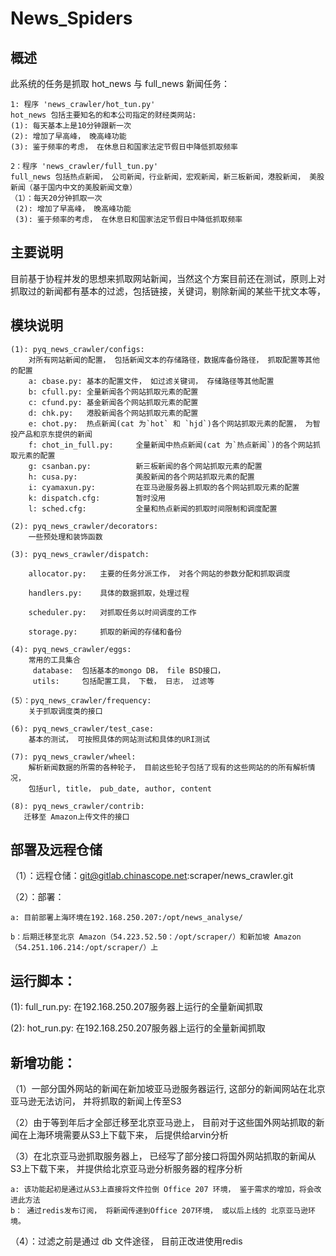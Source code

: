 News_Spiders
============

概述
----

此系统的任务是抓取 hot_news 与 full_news 新闻任务：
    
    1: 程序 'news_crawler/hot_tun.py'
    hot_news 包括主要知名的和本公司指定的财经类网站:
    (1): 每天基本上是10分钟跟新一次
    (2): 增加了早高峰， 晚高峰功能
    (3): 鉴于频率的考虑， 在休息日和国家法定节假日中降低抓取频率
    
    2：程序 'news_crawler/full_tun.py' 
    full_news 包括热点新闻， 公司新闻，行业新闻，宏观新闻，新三板新闻，港股新闻， 美股新闻（基于国内中文的美股新闻文章）
    （1）：每天20分钟抓取一次
     (2): 增加了早高峰， 晚高峰功能
     (3): 鉴于频率的考虑， 在休息日和国家法定节假日中降低抓取频率

主要说明
--------

目前基于协程并发的思想来抓取网站新闻，当然这个方案目前还在测试，原则上对抓取过的新闻都有基本的过滤，包括链接，关键词，剔除新闻的某些干扰文本等，

模块说明
--------

	(1): pyq_news_crawler/configs:    
	    对所有网站新闻的配置， 包括新闻文本的存储路径，数据库备份路径， 抓取配置等其他的配置
	    a: cbase.py: 基本的配置文件， 如过滤关键词， 存储路径等其他配置
	    b: cfull.py: 全量新闻各个网站抓取元素的配置
	    c: cfund.py: 基金新闻各个网站抓取元素的配置
	    d: chk.py:   港股新闻各个网站抓取元素的配置
	    e: chot.py:  热点新闻(cat 为`hot` 和 `hjd`)各个网站抓取元素的配置， 为智投产品和京东提供的新闻
	    f: chot_in_full.py:     全量新闻中热点新闻(cat 为`热点新闻`)的各个网站抓取元素的配置
	    g: csanban.py:          新三板新闻的各个网站抓取元素的配置
	    h: cusa.py:             美股新闻的各个网站抓取元素的配置
	    i: cyamaxun.py:         在亚马逊服务器上抓取的各个网站抓取元素的配置
	    k: dispatch.cfg:        暂时没用
	    l: sched.cfg:           全量和热点新闻的抓取时间限制和调度配置

	(2): pyq_news_crawler/decorators:   
	    一些预处理和装饰函数

	(3): pyq_news_crawler/dispatch:

	    allocator.py:   主要的任务分派工作， 对各个网站的参数分配和抓取调度
	    
	    handlers.py:    具体的数据抓取，处理过程
	    
	    scheduler.py:   对抓取任务以时间调度的工作
	    
	    storage.py:     抓取的新闻的存储和备份
	   
	(4): pyq_news_crawler/eggs:    
	    常用的工具集合
	     database:  包括基本的mongo DB， file BSD接口， 
	     utils:     包括配置工具， 下载， 日志， 过滤等
	     
    (5）：pyq_news_crawler/frequency:   
        关于抓取调度类的接口

	(6): pyq_news_crawler/test_case:    
	    基本的测试， 可按照具体的网站测试和具体的URI测试

	(7): pyq_news_crawler/wheel:        
	    解析新闻数据的所需的各种轮子， 目前这些轮子包括了现有的这些网站的的所有解析情况，
	    包括url, title， pub_date, author, content
	    
	(8): pyq_news_crawler/contrib:  
	   迁移至 Amazon上传文件的接口

部署及远程仓储
-------------
（1）：远程仓储：git@gitlab.chinascope.net:scraper/news_crawler.git

（2）：部署：

    a: 目前部署上海环境在192.168.250.207:/opt/news_analyse/
    
    b：后期迁移至北京 Amazon（54.223.52.50：/opt/scraper/）和新加坡 Amazon（54.251.106.214:/opt/scraper/）上

运行脚本：
--------
(1): full_run.py: 在192.168.250.207服务器上运行的全量新闻抓取

(2): hot_run.py: 在192.168.250.207服务器上运行的全量新闻抓取

新增功能：
-------
（1）一部分国外网站的新闻在新加坡亚马逊服务器运行, 这部分的新闻网站在北京亚马逊无法访问， 并将抓取的新闻上传至S3

（2）由于等到年后才全部迁移至北京亚马逊上， 目前对于这些国外网站抓取的新闻在上海环境需要从S3上下载下来， 后提供给arvin分析

（3）在北京亚马逊抓取服务器上， 已经写了部分接口将国外网站抓取的新闻从S3上下载下来， 并提供给北京亚马逊分析服务器的程序分析

    a: 该功能起初是通过从S3上直接将文件拉倒 Office 207 环境， 鉴于需求的增加，将会改进此方法
    b： 通过redis发布订阅， 将新闻传递到Office 207环境， 或以后上线的 北京亚马逊环境。
    
 （4）：过滤之前是通过 db 文件途径， 目前正改进使用redis




